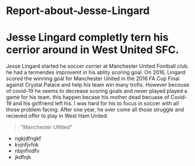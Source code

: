 # Report-about-Jesse-Lingard

# **Jesse Lingard completly tern his cerrior around in West United SFC.** 
Jesse Lingard started he soccer corrier at Manchester United Football club. he had a termendes improvemt in his ablity scoring goal. On 2016, Lingard scored the winning goal for Manchester United in the 2016 FA Cup Final against Crystal Palace and help his team win many trofis. However becouse of covid-19 he seems to decrease scoring goals and never played played a game for his team. this happen becase his mother dead becuase of Covid-19 and his girlfriend left his. I was hard for his to focus in soccer with all those problem facing. After one year, he over come all those struggle and recieved offer to play in West Ham United.
>"Manchester UNited"

- ngkjdfngkf
- kvjnfjvfnk
- nbjnflndfv
- jkdfnjk

